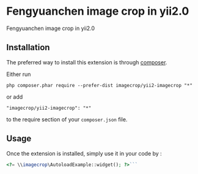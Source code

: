 Fengyuanchen image crop in yii2.0
=================================
Fengyuanchen image crop in yii2.0

Installation
------------

The preferred way to install this extension is through [composer](http://getcomposer.org/download/).

Either run

```
php composer.phar require --prefer-dist imagecrop/yii2-imagecrop "*"
```

or add

```
"imagecrop/yii2-imagecrop": "*"
```

to the require section of your `composer.json` file.


Usage
-----

Once the extension is installed, simply use it in your code by  :

```php
<?= \\imagecrop\AutoloadExample::widget(); ?>```